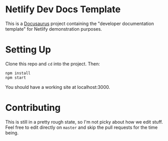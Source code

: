

Netlify Dev Docs Template
=========================

This is a [Docusaurus](https://docusaurus.io) project containing the "developer
documentation template" for Netlify demonstration purposes.



Setting Up
==========

Clone this repo and `cd` into the project. Then:

    npm install
    npm start

You should have a working site at localhost:3000.



Contributing
============

This is still in a pretty rough state, so I'm not picky about how we edit
stuff. Feel free to edit directly on `master` and skip the pull requests for
the time being.

